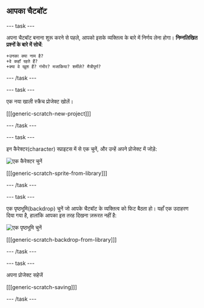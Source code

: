 ## आपका चैटबॉट

\--- task \---

अपना चैटबॉट बनाना शुरू करने से पहले, आपको इसके व्यक्तित्व के बारे में निर्णय लेना होगा। **निम्नलिखित प्रश्नों के बारे में सोचें**:

    +उनका क्या नाम है?
    +वे कहाँ रहते हैं?
    +क्या वे खुश हैं? गंभीर? मजाकिया? शर्मीले? मैत्रीपूर्ण?
    

\--- /task \---

\--- task \---

एक नया खाली स्क्रैच प्रोजेक्ट खोलें।

[[[generic-scratch-new-project]]]

\--- /task \---

\--- task \---

इन कैरेक्टर(character) स्प्राइटस में से एक चुनें, और उन्हें अपने प्रोजेक्ट में जोड़े:

![एक कैरेक्टर चुनें](images/chatbot-characters.png)

[[[generic-scratch-sprite-from-library]]]

\--- /task \---

\--- task \---

एक पृष्ठभूमि(backdrop) चुनें जो आपके चैटबॉट के व्यक्तित्व को फिट बैठता हो। यहाँ एक उदाहरण दिया गया है, हालांकि आपका इस तरह दिखना ज़रूरत नहीं है:

![एक पृष्ठभूमि चुनें](images/chatbot-backdrop.png)

[[[generic-scratch-backdrop-from-library]]]

\--- /task \---

\--- task \---

अपना प्रोजेक्ट सहेजें

[[[generic-scratch-saving]]]

\--- /task \---